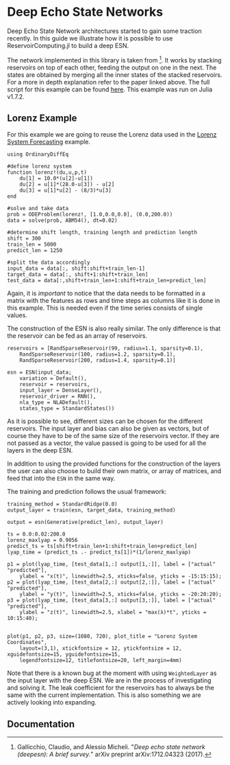 # Deep Echo State Networks

Deep Echo State Network architectures started to gain some traction recently. In this guide we illustrate how it is possible to use ReservoirComputing.jl to build a deep ESN. 

The network implemented in this library is taken from [^1]. It works by stacking reservoirs on top of each other, feeding the output on one in the next. The states are obtained by merging all the inner states of the stacked reservoirs. For a more in depth explanation refer to the paper linked above. The full script for this example can be found [here](https://github.com/MartinuzziFrancesco/reservoir-computing-examples/blob/main/deep-esn/deepesn.jl). This example was run on Julia v1.7.2.

## Lorenz Example
For this example we are going to reuse the Lorenz data used in the [Lorenz System Forecasting](@ref) example.
```@example deep_lorenz
using OrdinaryDiffEq

#define lorenz system
function lorenz!(du,u,p,t)
    du[1] = 10.0*(u[2]-u[1])
    du[2] = u[1]*(28.0-u[3]) - u[2]
    du[3] = u[1]*u[2] - (8/3)*u[3]
end

#solve and take data
prob = ODEProblem(lorenz!, [1.0,0.0,0.0], (0.0,200.0))
data = solve(prob, ABM54(), dt=0.02)

#determine shift length, training length and prediction length
shift = 300
train_len = 5000
predict_len = 1250

#split the data accordingly
input_data = data[:, shift:shift+train_len-1]
target_data = data[:, shift+1:shift+train_len]
test_data = data[:,shift+train_len+1:shift+train_len+predict_len]
```

Again, it is *important* to notice that the data needs to be formatted in a matrix with the features as rows and time steps as columns like it is done in this example. This is needed even if the time series consists of single values. 

The construction of the ESN is also really similar. The only difference is that the reservoir can be fed as an array of reservoirs. 
```@example deep_lorenz
reservoirs = [RandSparseReservoir(99, radius=1.1, sparsity=0.1),
    RandSparseReservoir(100, radius=1.2, sparsity=0.1),
    RandSparseReservoir(200, radius=1.4, sparsity=0.1)]

esn = ESN(input_data; 
    variation = Default(),
    reservoir = reservoirs,
    input_layer = DenseLayer(),
    reservoir_driver = RNN(),
    nla_type = NLADefault(),
    states_type = StandardStates())
```

As it is possible to see, different sizes can be chosen for the different reservoirs. The input layer and bias can also be given as vectors, but of course they have to be of the same size of the reservoirs vector. If they are not passed as a vector, the value passed is going to be used for all the layers in the deep ESN.

In addition to using the provided functions for the construction of the layers the user can also choose to build their own matrix, or array of matrices, and feed that into the `ESN` in the same way.

The training and prediction follows the usual framework:
```@example deep_lorenz
training_method = StandardRidge(0.0) 
output_layer = train(esn, target_data, training_method)

output = esn(Generative(predict_len), output_layer)
```

```@example deep_lorenz
ts = 0.0:0.02:200.0
lorenz_maxlyap = 0.9056
predict_ts = ts[shift+train_len+1:shift+train_len+predict_len]
lyap_time = (predict_ts .- predict_ts[1])*(1/lorenz_maxlyap)

p1 = plot(lyap_time, [test_data[1,:] output[1,:]], label = ["actual" "predicted"], 
    ylabel = "x(t)", linewidth=2.5, xticks=false, yticks = -15:15:15);
p2 = plot(lyap_time, [test_data[2,:] output[2,:]], label = ["actual" "predicted"], 
    ylabel = "y(t)", linewidth=2.5, xticks=false, yticks = -20:20:20);
p3 = plot(lyap_time, [test_data[3,:] output[3,:]], label = ["actual" "predicted"], 
    ylabel = "z(t)", linewidth=2.5, xlabel = "max(λ)*t", yticks = 10:15:40);


plot(p1, p2, p3, size=(1080, 720), plot_title = "Lorenz System Coordinates", 
    layout=(3,1), xtickfontsize = 12, ytickfontsize = 12, xguidefontsize=15, yguidefontsize=15,
    legendfontsize=12, titlefontsize=20, left_margin=4mm)
```

Note that there is a known bug at the moment with using `WeightedLayer` as the input layer with the deep ESN. We are in the process of investigating and solving it. The leak coefficient for the reservoirs has to always be the same with the current implementation. This is also something we are actively looking into expanding.

## Documentation
[^1]: Gallicchio, Claudio, and Alessio Micheli. "_Deep echo state network (deepesn): A brief survey._" arXiv preprint arXiv:1712.04323 (2017).
